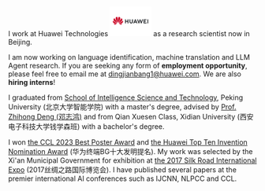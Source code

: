 I work at Huawei Technologies <img src='./images/huawei.jpg' style='width: 6em;'> as a research scientist now in Beijing. 

I am now working on language identification, machine translation and LLM Agent research. If you are seeking any form of **employment opportunity**, please feel free to email me at [dingjianbang1@huawei.com](mailto:dingjianbang1@huawei.com). We are also **hiring interns**!

I graduated from [School of Intelligence Science and Technology](https://sai.pku.edu.cn/index.htm), Peking University (北京大学智能学院) with a master's degree, advised by [Prof. Zhihong Deng (邓志鸿)](https://sai.pku.edu.cn/szdw/zzjs/dzh.htm) and from Qian Xuesen Class, Xidian University (西安电子科技大学钱学森班) with a bachelor's degree.

I won [the CCL 2023 Best Poster Award](http://cips-cl.org/?p=87826) and [the Huawei Top Ten Invention Nomination Award](https://www.huawei.com/cn/news/2022/6/ipr-2022) (华为终端BG十大发明提名). My work was selected by the Xi'an Municipal Government for exhibition at [the 2017 Silk Road International Expo](https://www.beidouunion.com/kjzy/news_349.html) (2017丝绸之路国际博览会). I have published several papers at the premier international AI conferences such as IJCNN, NLPCC and CCL. 
